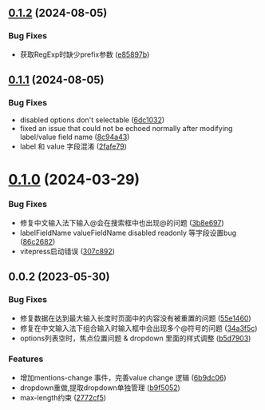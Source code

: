 

## [0.1.2](https://github.com/humandetail/mentions/compare/mentions.js-0.1.1...${npm.name}-0.1.2) (2024-08-05)


### Bug Fixes

* 获取RegExp时缺少prefix参数 ([e85897b](https://github.com/humandetail/mentions/commit/e85897bdb2dc5bec71de670c8512da416fa33af3))

## [0.1.1](https://github.com/humandetail/mentions/compare/mentions.js-0.1.0...${npm.name}-0.1.1) (2024-08-05)


### Bug Fixes

* disabled options don't selectable ([6dc1032](https://github.com/humandetail/mentions/commit/6dc103288cec54e0aabc690cb41f53a49728f006))
* fixed an issue that could not be echoed normally after modifying label/value field name ([8c94a43](https://github.com/humandetail/mentions/commit/8c94a43bb4ca4aafe6324998095f8099d79199cb))
* label 和 value 字段混淆 ([2fafe79](https://github.com/humandetail/mentions/commit/2fafe791208bc30adbd7a72c75ddd5c0d52027ee))

# [0.1.0](https://github.com/humandetail/mentions/compare/mentions.js-0.0.2...${npm.name}-0.1.0) (2024-03-29)


### Bug Fixes

* 修复中文输入法下输入@会在搜索框中也出现@的问题 ([3b8e697](https://github.com/humandetail/mentions/commit/3b8e69786be380e7bf833330610373d31fb6aad8))
* labelFieldName valueFieldName disabled readonly 等字段设置bug ([86c2682](https://github.com/humandetail/mentions/commit/86c2682374bb1a2cbc73507784fa4f88de522476))
* vitepress启动错误 ([307c892](https://github.com/humandetail/mentions/commit/307c892bead6022a0f3f00f11d23fbffc5283eac))

## 0.0.2 (2023-05-30)


### Bug Fixes

* 修复数据在达到最大输入长度时页面中的内容没有被重置的问题 ([55e1460](https://github.com/humandetail/mentions/commit/55e14601f0448bc34ab5f3ed01f0e7b274092fbb))
* 修复在中文输入法下组合输入时输入框中会出现多个@符号的问题 ([34a3f5c](https://github.com/humandetail/mentions/commit/34a3f5cab38e2106d01707fae792cd3cacedbb51))
* options列表空时，焦点位置问题 & dropdown 里面的样式调整 ([b5d7903](https://github.com/humandetail/mentions/commit/b5d7903a2c2eca6e646c7fda5618a68c556d46f3))


### Features

* 增加mentions-change 事件，完善value change 逻辑 ([6b9dc06](https://github.com/humandetail/mentions/commit/6b9dc06dbb4d3166e67a57c5230e1f2f72ed96d3))
* dropdown重做,提取dropdown单独管理 ([b9f5052](https://github.com/humandetail/mentions/commit/b9f505254d5fc086be3b6fc8d0e58ade0ac9dccf))
* max-length约束 ([2772cf5](https://github.com/humandetail/mentions/commit/2772cf54f18f787c0f11577d83dbfede8457573a))